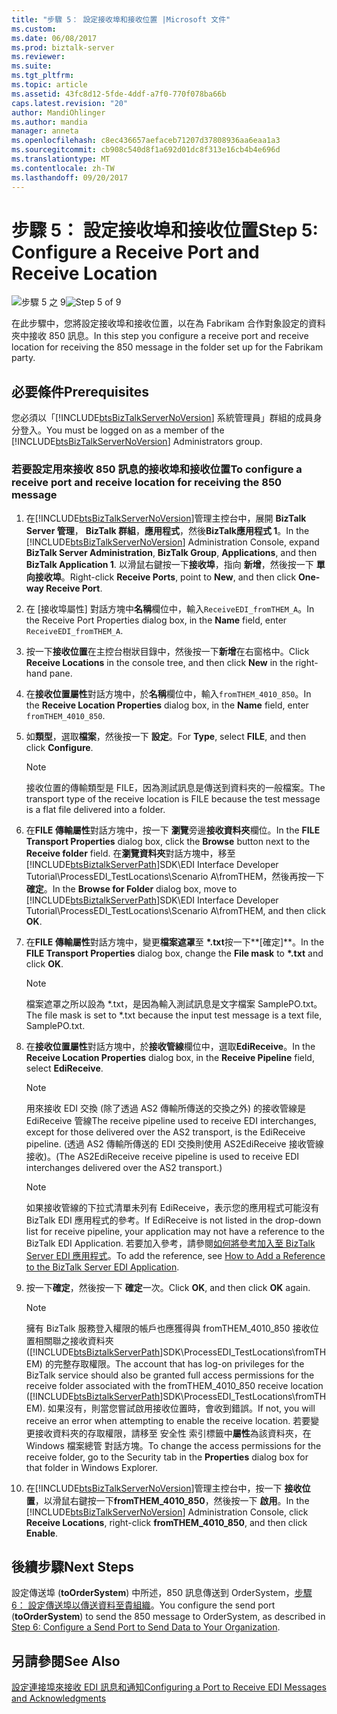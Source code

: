 ```yaml
---
title: "步驟 5： 設定接收埠和接收位置 |Microsoft 文件"
ms.custom: 
ms.date: 06/08/2017
ms.prod: biztalk-server
ms.reviewer: 
ms.suite: 
ms.tgt_pltfrm: 
ms.topic: article
ms.assetid: 43fc8d12-5fde-4ddf-a7f0-770f078ba66b
caps.latest.revision: "20"
author: MandiOhlinger
ms.author: mandia
manager: anneta
ms.openlocfilehash: c8ec436657aefaceb71207d37808936aa6eaa1a3
ms.sourcegitcommit: cb908c540d8f1a692d01dc8f313e16cb4b4e696d
ms.translationtype: MT
ms.contentlocale: zh-TW
ms.lasthandoff: 09/20/2017
---
```

# <a name="step-5-configure-a-receive-port-and-receive-location"></a><span data-ttu-id="fc3b8-102">步驟 5： 設定接收埠和接收位置</span><span class="sxs-lookup"><span data-stu-id="fc3b8-102">Step 5: Configure a Receive Port and Receive Location</span></span>
<span data-ttu-id="fc3b8-103">![步驟 5 之 9](../adapters-and-accelerators/wcf-lob-adapter-sdk/media/step-5of9.gif "Step_5of9")</span><span class="sxs-lookup"><span data-stu-id="fc3b8-103">![Step 5 of 9](../adapters-and-accelerators/wcf-lob-adapter-sdk/media/step-5of9.gif "Step_5of9")</span></span>  
  
 <span data-ttu-id="fc3b8-104">在此步驟中，您將設定接收埠和接收位置，以在為 Fabrikam 合作對象設定的資料夾中接收 850 訊息。</span><span class="sxs-lookup"><span data-stu-id="fc3b8-104">In this step you configure a receive port and receive location for receiving the 850 message in the folder set up for the Fabrikam party.</span></span>  
  
## <a name="prerequisites"></a><span data-ttu-id="fc3b8-105">必要條件</span><span class="sxs-lookup"><span data-stu-id="fc3b8-105">Prerequisites</span></span>  
 <span data-ttu-id="fc3b8-106">您必須以「[!INCLUDE[btsBizTalkServerNoVersion](../includes/btsbiztalkservernoversion-md.md)] 系統管理員」群組的成員身分登入。</span><span class="sxs-lookup"><span data-stu-id="fc3b8-106">You must be logged on as a member of the [!INCLUDE[btsBizTalkServerNoVersion](../includes/btsbiztalkservernoversion-md.md)] Administrators group.</span></span>  
  
### <a name="to-configure-a-receive-port-and-receive-location-for-receiving-the-850-message"></a><span data-ttu-id="fc3b8-107">若要設定用來接收 850 訊息的接收埠和接收位置</span><span class="sxs-lookup"><span data-stu-id="fc3b8-107">To configure a receive port and receive location for receiving the 850 message</span></span>  
  
1.  <span data-ttu-id="fc3b8-108">在[!INCLUDE[btsBizTalkServerNoVersion](../includes/btsbiztalkservernoversion-md.md)]管理主控台中，展開  **BizTalk Server 管理**， **BizTalk 群組**，**應用程式**，然後**BizTalk應用程式 1**。</span><span class="sxs-lookup"><span data-stu-id="fc3b8-108">In the [!INCLUDE[btsBizTalkServerNoVersion](../includes/btsbiztalkservernoversion-md.md)] Administration Console, expand **BizTalk Server Administration**, **BizTalk Group**, **Applications**, and then **BizTalk Application 1**.</span></span> <span data-ttu-id="fc3b8-109">以滑鼠右鍵按一下**接收埠**，指向 **新增**，然後按一下 **單向接收埠**。</span><span class="sxs-lookup"><span data-stu-id="fc3b8-109">Right-click **Receive Ports**, point to **New**, and then click **One-way Receive Port**.</span></span>  
  
2.  <span data-ttu-id="fc3b8-110">在 [接收埠屬性] 對話方塊中**名稱**欄位中，輸入`ReceiveEDI_fromTHEM_A`。</span><span class="sxs-lookup"><span data-stu-id="fc3b8-110">In the Receive Port Properties dialog box, in the **Name** field, enter `ReceiveEDI_fromTHEM_A`.</span></span>  
  
3.  <span data-ttu-id="fc3b8-111">按一下**接收位置**在主控台樹狀目錄中，然後按一下**新增**在右窗格中。</span><span class="sxs-lookup"><span data-stu-id="fc3b8-111">Click **Receive Locations** in the console tree, and then click **New** in the right-hand pane.</span></span>  
  
4.  <span data-ttu-id="fc3b8-112">在**接收位置屬性**對話方塊中，於**名稱**欄位中，輸入`fromTHEM_4010_850`。</span><span class="sxs-lookup"><span data-stu-id="fc3b8-112">In the **Receive Location Properties** dialog box, in the **Name** field, enter `fromTHEM_4010_850`.</span></span>  
  
5.  <span data-ttu-id="fc3b8-113">如**類型**，選取**檔案**，然後按一下 **設定**。</span><span class="sxs-lookup"><span data-stu-id="fc3b8-113">For **Type**, select **FILE**, and then click **Configure**.</span></span>  
  
    > [!NOTE]
    >  <span data-ttu-id="fc3b8-114">接收位置的傳輸類型是 FILE，因為測試訊息是傳送到資料夾的一般檔案。</span><span class="sxs-lookup"><span data-stu-id="fc3b8-114">The transport type of the receive location is FILE because the test message is a flat file delivered into a folder.</span></span>  
  
6.  <span data-ttu-id="fc3b8-115">在**FILE 傳輸屬性**對話方塊中，按一下 **瀏覽**旁邊**接收資料夾**欄位。</span><span class="sxs-lookup"><span data-stu-id="fc3b8-115">In the **FILE Transport Properties** dialog box, click the **Browse** button next to the **Receive folder** field.</span></span> <span data-ttu-id="fc3b8-116">在**瀏覽資料夾**對話方塊中，移至[!INCLUDE[btsBiztalkServerPath](../includes/btsbiztalkserverpath-md.md)]SDK\EDI Interface Developer Tutorial\ProcessEDI_TestLocations\Scenario A\fromTHEM，然後再按一下**確定**。</span><span class="sxs-lookup"><span data-stu-id="fc3b8-116">In the **Browse for Folder** dialog box, move to [!INCLUDE[btsBiztalkServerPath](../includes/btsbiztalkserverpath-md.md)]SDK\EDI Interface Developer Tutorial\ProcessEDI_TestLocations\Scenario A\fromTHEM, and then click **OK**.</span></span>  
  
7.  <span data-ttu-id="fc3b8-117">在**FILE 傳輸屬性**對話方塊中，變更**檔案遮罩**至 **\*.txt**按一下**[確定]**。</span><span class="sxs-lookup"><span data-stu-id="fc3b8-117">In the **FILE Transport Properties** dialog box, change the **File mask** to **\*.txt** and click **OK**.</span></span>  
  
    > [!NOTE]
    >  <span data-ttu-id="fc3b8-118">檔案遮罩之所以設為 *.txt，是因為輸入測試訊息是文字檔案 SamplePO.txt。</span><span class="sxs-lookup"><span data-stu-id="fc3b8-118">The file mask is set to *.txt because the input test message is a text file, SamplePO.txt.</span></span>  
  
8.  <span data-ttu-id="fc3b8-119">在**接收位置屬性**對話方塊中，於**接收管線**欄位中，選取**EdiReceive**。</span><span class="sxs-lookup"><span data-stu-id="fc3b8-119">In the **Receive Location Properties** dialog box, in the **Receive Pipeline** field, select **EdiReceive**.</span></span>  
  
    > [!NOTE]
    >  <span data-ttu-id="fc3b8-120">用來接收 EDI 交換 (除了透過 AS2 傳輸所傳送的交換之外) 的接收管線是 EdiReceive 管線</span><span class="sxs-lookup"><span data-stu-id="fc3b8-120">The receive pipeline used to receive EDI interchanges, except for those delivered over the AS2 transport, is the EdiReceive pipeline.</span></span> <span data-ttu-id="fc3b8-121">(透過 AS2 傳輸所傳送的 EDI 交換則使用 AS2EdiReceive 接收管線接收)。</span><span class="sxs-lookup"><span data-stu-id="fc3b8-121">(The AS2EdiReceive receive pipeline is used to receive EDI interchanges delivered over the AS2 transport.)</span></span>  
  
    > [!NOTE]
    >  <span data-ttu-id="fc3b8-122">如果接收管線的下拉式清單未列有 EdiReceive，表示您的應用程式可能沒有 BizTalk EDI 應用程式的參考。</span><span class="sxs-lookup"><span data-stu-id="fc3b8-122">If EdiReceive is not listed in the drop-down list for receive pipeline, your application may not have a reference to the BizTalk EDI Application.</span></span> <span data-ttu-id="fc3b8-123">若要加入參考，請參閱[如何將參考加入至 BizTalk Server EDI 應用程式](http://msdn.microsoft.com/library/7af066fb-372f-4709-b566-c8d6b4a9d782)。</span><span class="sxs-lookup"><span data-stu-id="fc3b8-123">To add the reference, see [How to Add a Reference to the BizTalk Server EDI Application](http://msdn.microsoft.com/library/7af066fb-372f-4709-b566-c8d6b4a9d782).</span></span>  
  
9. <span data-ttu-id="fc3b8-124">按一下**確定**，然後按一下 **確定**一次。</span><span class="sxs-lookup"><span data-stu-id="fc3b8-124">Click **OK**, and then click **OK** again.</span></span>  
  
    > [!NOTE]
    >  <span data-ttu-id="fc3b8-125">擁有 BizTalk 服務登入權限的帳戶也應獲得與 fromTHEM_4010_850 接收位置相關聯之接收資料夾 ([!INCLUDE[btsBiztalkServerPath](../includes/btsbiztalkserverpath-md.md)]SDK\ProcessEDI_TestLocations\fromTHEM) 的完整存取權限。</span><span class="sxs-lookup"><span data-stu-id="fc3b8-125">The account that has log-on privileges for the BizTalk service should also be granted full access permissions for the receive folder associated with the fromTHEM_4010_850 receive location ([!INCLUDE[btsBiztalkServerPath](../includes/btsbiztalkserverpath-md.md)]SDK\ProcessEDI_TestLocations\fromTHEM).</span></span> <span data-ttu-id="fc3b8-126">如果沒有，則當您嘗試啟用接收位置時，會收到錯誤。</span><span class="sxs-lookup"><span data-stu-id="fc3b8-126">If not, you will receive an error when attempting to enable the receive location.</span></span> <span data-ttu-id="fc3b8-127">若要變更接收資料夾的存取權限，請移至 安全性 索引標籤中**屬性**為該資料夾，在 Windows 檔案總管 對話方塊。</span><span class="sxs-lookup"><span data-stu-id="fc3b8-127">To change the access permissions for the receive folder, go to the Security tab in the **Properties** dialog box for that folder in Windows Explorer.</span></span>  
  
10. <span data-ttu-id="fc3b8-128">在[!INCLUDE[btsBizTalkServerNoVersion](../includes/btsbiztalkservernoversion-md.md)]管理主控台中，按一下 **接收位置**，以滑鼠右鍵按一下**fromTHEM_4010_850**，然後按一下 **啟用**。</span><span class="sxs-lookup"><span data-stu-id="fc3b8-128">In the [!INCLUDE[btsBizTalkServerNoVersion](../includes/btsbiztalkservernoversion-md.md)] Administration Console, click **Receive Locations**, right-click **fromTHEM_4010_850**, and then click **Enable**.</span></span>  
  
## <a name="next-steps"></a><span data-ttu-id="fc3b8-129">後續步驟</span><span class="sxs-lookup"><span data-stu-id="fc3b8-129">Next Steps</span></span>  
 <span data-ttu-id="fc3b8-130">設定傳送埠 (**toOrderSystem**) 中所述，850 訊息傳送到 OrderSystem，[步驟 6： 設定傳送埠以傳送資料至貴組織](../core/step-6-configure-a-send-port-to-send-data-to-your-organization.md)。</span><span class="sxs-lookup"><span data-stu-id="fc3b8-130">You configure the send port (**toOrderSystem**) to send the 850 message to OrderSystem, as described in [Step 6: Configure a Send Port to Send Data to Your Organization](../core/step-6-configure-a-send-port-to-send-data-to-your-organization.md).</span></span>  
  
## <a name="see-also"></a><span data-ttu-id="fc3b8-131">另請參閱</span><span class="sxs-lookup"><span data-stu-id="fc3b8-131">See Also</span></span>  
 [<span data-ttu-id="fc3b8-132">設定連接埠來接收 EDI 訊息和通知</span><span class="sxs-lookup"><span data-stu-id="fc3b8-132">Configuring a Port to Receive EDI Messages and Acknowledgments</span></span>](../core/configuring-a-port-to-receive-edi-messages-and-acknowledgments.md)